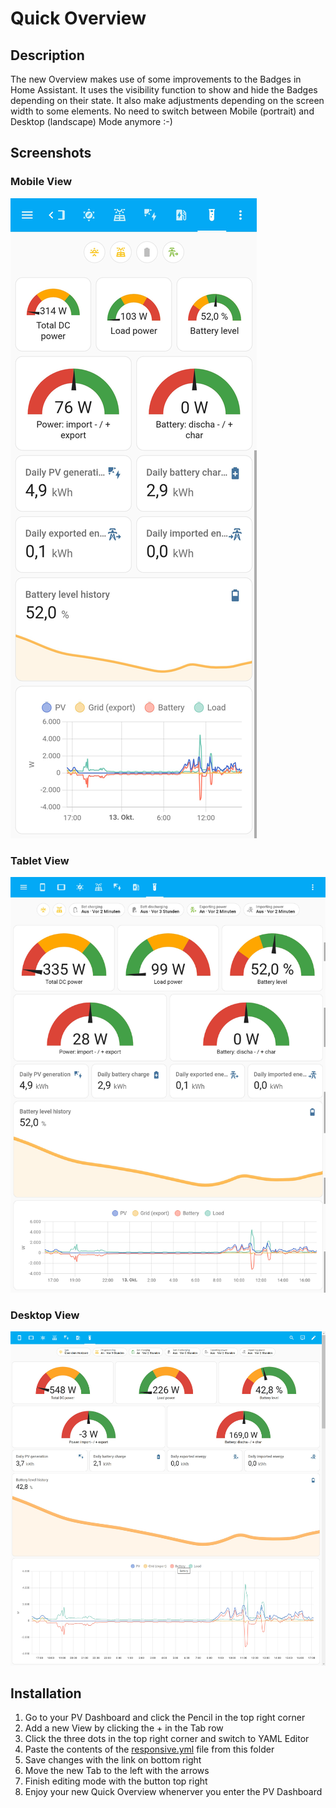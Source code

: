 # Quick Overview

## Description

The new Overview makes use of some improvements to the Badges in Home Assistant. It uses the visibility function to show and hide the Badges depending on their state. It also make adjustments depending on the screen width to some elements. 
No need to switch between Mobile (portrait) and Desktop (landscape) Mode anymore :-)

## Screenshots

### Mobile View
![Mobile View](Mobile.jpg)

### Tablet View
![Tablet View](Tablet.jpg)

### Desktop View
![Desktop View](Desktop.jpg)

## Installation

1. Go to your PV Dashboard and click the Pencil in the top right corner
2. Add a new View by clicking the + in the Tab row
3. Click the three dots in the top right corner and switch to YAML Editor
4. Paste the contents of the [responsive.yml](responsive.yml) file from this folder
5. Save changes with the link on bottom right
6. Move the new Tab to the left with the arrows
7. Finish editing mode with the button top right
8. Enjoy your new Quick Overview whenerver you enter the PV Dashboard